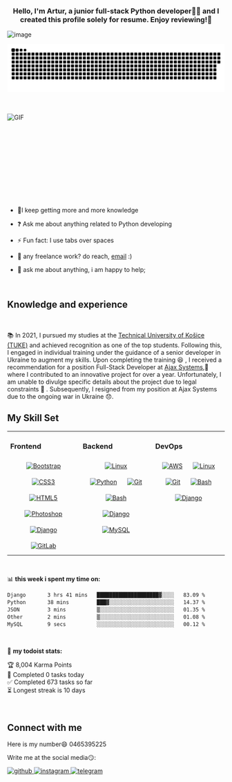 
### <div align="center">Hello, I'm Artur, a junior full-stack Python developer👨‍💻 and I created this profile solely for resume. Enjoy reviewing!🚀</div>  


![image](https://user-images.githubusercontent.com/6764957/87082196-3418a980-c25d-11ea-9987-0d9787d54100.png)
</br>

<p align="center">
 <img src="assets/github-snake.svg" alt="snake"/>
</p>
</br>
</br>
<img align="right" alt="GIF" src="https://github.com/abhisheknaiidu/abhisheknaiidu/blob/master/code.gif?raw=true" width="550" height="215" />  
  

- 🌱I keep getting more and more knowledge  
  

- ❓ Ask me about anything related to Python developing   
  

- ⚡ Fun fact: I use tabs over spaces  


 
  
- 💼 any freelance work? do reach, [email](https://mail.google.com/mail/?view=cm&fs=1&to=arturvynokur21@gmail.com) :)
- 💬 ask me about anything, i am happy to help;
<br>

## Knowledge and experience
<br>

📚 In 2021, I pursued my studies at the [Technical University of Košice (TUKE)](https://studium.tuke.sk/wps/portal/studium/univerzita/o-nas/!ut/p/z1/04_Sj9CPykssy0xPLMnMz0vMAfIjo8zizSwNDdyNTQx83X0MXQwCjQINgtzNPIxdDQ30w8EKDHAARwP9KEL6o_ApCXQzwq_AwNUYqgCPG4KLSvULciMMMgPSFQERJJ4-/) and achieved recognition as one of the top students. Following this, I engaged in individual training under the guidance of a senior developer in Ukraine to augment my skills. Upon completing the training 😆 , I received a recommendation for a position Full-Stack Developer at [Ajax Systems](https://ajax-systems.translate.goog/?_x_tr_sl=en&_x_tr_tl=uk&_x_tr_hl=uk&_x_tr_pto=sc&_x_tr_hist=true),💼 where I contributed to an innovative project for over a year. Unfortunately, I am unable to divulge specific details about the project due to legal constraints 📝 . Subsequently, I resigned from my position at Ajax Systems due to the ongoing war in Ukraine 😞.
<br>



## My Skill Set  
<table><tr><td valign="top" width="33%">



### Frontend  
<div align="center">  
<a href="https://getbootstrap.com/docs/3.4/javascript/" target="_blank"><img style="margin: 10px" src="https://profilinator.rishav.dev/skills-assets/bootstrap-plain.svg" alt="Bootstrap" height="50" /></a>  
<a href="https://www.w3schools.com/css/" target="_blank"><img style="margin: 10px" src="https://profilinator.rishav.dev/skills-assets/css3-original-wordmark.svg" alt="CSS3" height="50" /></a>  
<a href="https://en.wikipedia.org/wiki/HTML5" target="_blank"><img style="margin: 10px" src="https://profilinator.rishav.dev/skills-assets/html5-original-wordmark.svg" alt="HTML5" height="50" /></a>  
<a href="https://www.adobe.com/in/products/photoshop.html" target="_blank"><img style="margin: 10px" src="https://profilinator.rishav.dev/skills-assets/photoshop-plain.svg" alt="Photoshop" height="50" /></a>  
<a href="https://www.djangoproject.com/" target="_blank"><img style="margin: 10px" src="https://profilinator.rishav.dev/skills-assets/django-original.svg" alt="Django" height="50" /></a>  
<a href="https://about.gitlab.com/" target="_blank"><img style="margin: 10px" src="https://profilinator.rishav.dev/skills-assets/gitlab.svg" alt="GitLab" height="50" /></a>  
</div>

</td><td valign="top" width="33%">



### Backend  
<div align="center">  
<a href="https://www.linux.org/" target="_blank"><img style="margin: 10px" src="https://profilinator.rishav.dev/skills-assets/linux-original.svg" alt="Linux" height="50" /></a>  
<a href="https://www.python.org/" target="_blank"><img style="margin: 10px" src="https://profilinator.rishav.dev/skills-assets/python-original.svg" alt="Python" height="50" /></a>  
<a href="https://github.com/" target="_blank"><img style="margin: 10px" src="https://profilinator.rishav.dev/skills-assets/git-scm-icon.svg" alt="Git" height="50" /></a>  
<a href="https://www.gnu.org/software/bash/" target="_blank"><img style="margin: 10px" src="https://profilinator.rishav.dev/skills-assets/gnu_bash-icon.svg" alt="Bash" height="50" /></a>  
<a href="https://www.djangoproject.com/" target="_blank"><img style="margin: 10px" src="https://profilinator.rishav.dev/skills-assets/django-original.svg" alt="Django" height="50" /></a>  
<a href="https://www.mysql.com/" target="_blank"><img style="margin: 10px" src="https://profilinator.rishav.dev/skills-assets/mysql-original-wordmark.svg" alt="MySQL" height="50" /></a>  
</div>

</td><td valign="top" width="33%">



### DevOps  
<div align="center">  
<a href="https://aws.amazon.com/" target="_blank"><img style="margin: 10px" src="https://profilinator.rishav.dev/skills-assets/amazonwebservices-original-wordmark.svg" alt="AWS" height="50" /></a>  
<a href="https://www.linux.org/" target="_blank"><img style="margin: 10px" src="https://profilinator.rishav.dev/skills-assets/linux-original.svg" alt="Linux" height="50" /></a>  
<a href="https://github.com/" target="_blank"><img style="margin: 10px" src="https://profilinator.rishav.dev/skills-assets/git-scm-icon.svg" alt="Git" height="50" /></a>  
<a href="https://www.gnu.org/software/bash/" target="_blank"><img style="margin: 10px" src="https://profilinator.rishav.dev/skills-assets/gnu_bash-icon.svg" alt="Bash" height="50" /></a>  
<a href="https://www.djangoproject.com/" target="_blank"><img style="margin: 10px" src="https://profilinator.rishav.dev/skills-assets/django-original.svg" alt="Django" height="50" /></a>  
</div>

</td></tr></table>  

<br/>  


📊 **this week i spent my time on:**
<!--START_SECTION:waka-->

```txt
Django       3 hrs 41 mins   ████████████████████▓░░░░   83.09 %
Python       38 mins         ███▓░░░░░░░░░░░░░░░░░░░░░   14.37 %
JSON         3 mins          ▒░░░░░░░░░░░░░░░░░░░░░░░░   01.35 %
Other        2 mins          ▒░░░░░░░░░░░░░░░░░░░░░░░░   01.08 %
MySQL        9 secs          ░░░░░░░░░░░░░░░░░░░░░░░░░   00.12 %
```

<!--END_SECTION:waka-->

<br>

🚧 **my todoist stats:**
<!-- TODO-IST:START -->
🏆  8,004 Karma Points           
🌸  Completed 0 tasks today           
✅  Completed 673 tasks so far           
⏳  Longest streak is 10 days
<!-- TODO-IST:END -->

<br>

## Connect with me  
Here is my number😄 0465395225  
  
Write me at the social media😏: 

<a href="https://github.com/ArturVynokur21" target="_blank">
<img src=https://img.shields.io/badge/github-%2324292e.svg?&style=for-the-badge&logo=github&logoColor=white alt=github style="margin-bottom: 5px;" />
</a>
<a href="https://instagram.com/artyrvynokyr" target="_blank">
<img src=https://img.shields.io/badge/instagram-%23000000.svg?&style=for-the-badge&logo=instagram&logoColor=white alt=instagram style="margin-bottom: 5px;" />
</a> 

<a href="https://t.me/Arxxxangel0" target="_blank">
  <img src="https://img.shields.io/badge/telegram-%232CA5E0.svg?&style=for-the-badge&logo=telegram&logoColor=white" alt="telegram" style="margin-bottom: 5px;" />
</a>
<br>






